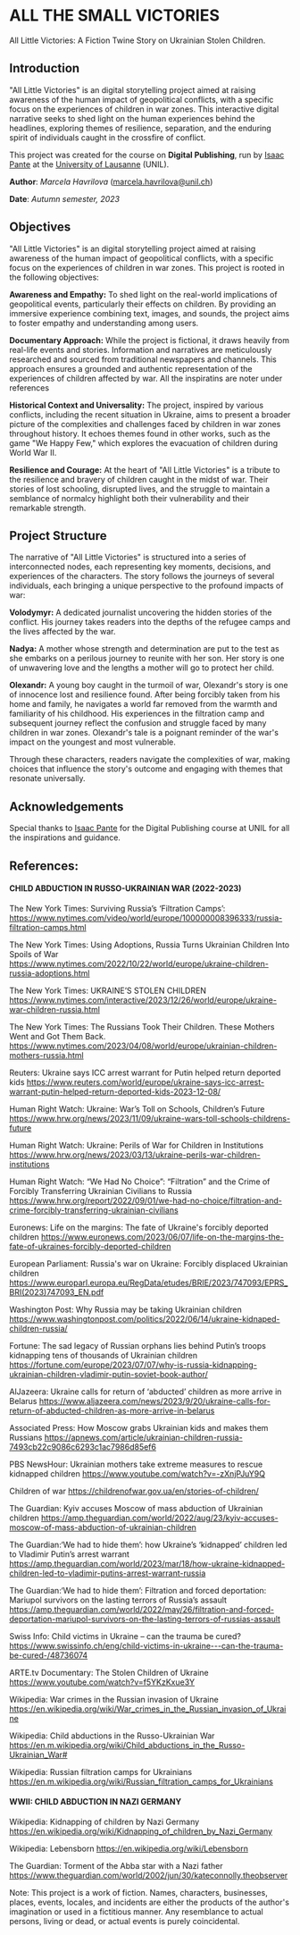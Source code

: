 # ALL THE SMALL VICTORIES



All Little Victories: A Fiction Twine Story on Ukrainian Stolen Children. 



## Introduction 

"All Little Victories" is an digital storytelling project aimed at raising awareness of the human impact of geopolitical conflicts, with a specific focus on the experiences of children in war zones. This interactive digital narrative seeks to shed light on the human experiences behind the headlines, exploring themes of resilience, separation, and the enduring spirit of individuals caught in the crossfire of conflict.

This project was created for the course on **Digital Publishing**, run by [Isaac Pante](https://github.com/ipante) at the [University of Lausanne](https://www.unil.ch/) (UNIL).

**Author**: _Marcela Havrilova_ (<marcela.havrilova@unil.ch>)

**Date**: _Autumn semester, 2023_

## Objectives

"All Little Victories" is an digital storytelling project aimed at raising awareness of the human impact of geopolitical conflicts, with a specific focus on the experiences of children in war zones. This project is rooted in the following objectives:

**Awareness and Empathy:** To shed light on the real-world implications of geopolitical events, particularly their effects on children. By providing an immersive experience combining text, images, and sounds, the project aims to foster empathy and understanding among users.

**Documentary Approach:** While the project is fictional, it draws heavily from real-life events and stories. Information and narratives are meticulously researched and sourced from traditional newspapers and channels. This approach ensures a grounded and authentic representation of the experiences of children affected by war. All the inspiratins are noter under references

**Historical Context and Universality:** The project, inspired by various conflicts, including the recent situation in Ukraine, aims to present a broader picture of the complexities and challenges faced by children in war zones throughout history. It echoes themes found in other works, such as the game "We Happy Few," which explores the evacuation of children during World War II.

**Resilience and Courage:** At the heart of "All Little Victories" is a tribute to the resilience and bravery of children caught in the midst of war. Their stories of lost schooling, disrupted lives, and the struggle to maintain a semblance of normalcy highlight both their vulnerability and their remarkable strength.

## Project Structure

The narrative of "All Little Victories" is structured into a series of interconnected nodes, each representing key moments, decisions, and experiences of the characters. The story follows the journeys of several individuals, each bringing a unique perspective to the profound impacts of war:

**Volodymyr:** A dedicated journalist uncovering the hidden stories of the conflict. His journey takes readers into the depths of the refugee camps and the lives affected by the war.

**Nadya:** A mother whose strength and determination are put to the test as she embarks on a perilous journey to reunite with her son. Her story is one of unwavering love and the lengths a mother will go to protect her child.

**Olexandr:** A young boy caught in the turmoil of war, Olexandr's story is one of innocence lost and resilience found. After being forcibly taken from his home and family, he navigates a world far removed from the warmth and familiarity of his childhood. His experiences in the filtration camp and subsequent journey reflect the confusion and struggle faced by many children in war zones. Olexandr's tale is a poignant reminder of the war's impact on the youngest and most vulnerable.

Through these characters, readers navigate the complexities of war, making choices that influence the story's outcome and engaging with themes that resonate universally.


## Acknowledgements

Special thanks to [Isaac Pante](https://github.com/ipante) for the Digital Publishing course at UNIL for all the inspirations and guidance. 


## References:

#### CHILD ABDUCTION IN RUSSO-UKRAINIAN WAR (2022-2023)

The New York Times: Surviving Russia’s ‘Filtration Camps’: <br>
https://www.nytimes.com/video/world/europe/100000008396333/russia-filtration-camps.html


The New York Times: Using Adoptions, Russia Turns Ukrainian Children Into Spoils of War <br>
https://www.nytimes.com/2022/10/22/world/europe/ukraine-children-russia-adoptions.html


The New York Times: UKRAINE’S STOLEN CHILDREN<br>
https://www.nytimes.com/interactive/2023/12/26/world/europe/ukraine-war-children-russia.html


The New York Times: The Russians Took Their Children. These Mothers Went and Got Them Back.
https://www.nytimes.com/2023/04/08/world/europe/ukrainian-children-mothers-russia.html


Reuters: Ukraine says ICC arrest warrant for Putin helped return deported kids
https://www.reuters.com/world/europe/ukraine-says-icc-arrest-warrant-putin-helped-return-deported-kids-2023-12-08/


Human Right Watch: Ukraine: War’s Toll on Schools, Children’s Future 
https://www.hrw.org/news/2023/11/09/ukraine-wars-toll-schools-childrens-future


Human Right Watch: Ukraine: Perils of War for Children in Institutions
https://www.hrw.org/news/2023/03/13/ukraine-perils-war-children-institutions


Human Right Watch: “We Had No Choice”: “Filtration” and the Crime of Forcibly Transferring Ukrainian Civilians to Russia
https://www.hrw.org/report/2022/09/01/we-had-no-choice/filtration-and-crime-forcibly-transferring-ukrainian-civilians


Euronews: Life on the margins: The fate of Ukraine's forcibly deported children
https://www.euronews.com/2023/06/07/life-on-the-margins-the-fate-of-ukraines-forcibly-deported-children


European Parliament: Russia's war on Ukraine: Forcibly displaced Ukrainian children
https://www.europarl.europa.eu/RegData/etudes/BRIE/2023/747093/EPRS_BRI(2023)747093_EN.pdf


Washington Post: Why Russia may be taking Ukrainian children
https://www.washingtonpost.com/politics/2022/06/14/ukraine-kidnaped-children-russia/


Fortune: The sad legacy of Russian orphans lies behind Putin’s troops kidnapping tens of thousands of Ukrainian children
https://fortune.com/europe/2023/07/07/why-is-russia-kidnapping-ukrainian-children-vladimir-putin-soviet-book-author/


AlJazeera: Ukraine calls for return of ‘abducted’ children as more arrive in Belarus
https://www.aljazeera.com/news/2023/9/20/ukraine-calls-for-return-of-abducted-children-as-more-arrive-in-belarus 

Associated Press: How Moscow grabs Ukrainian kids and makes them Russians
https://apnews.com/article/ukrainian-children-russia-7493cb22c9086c6293c1ac7986d85ef6


PBS NewsHour: Ukrainian mothers take extreme measures to rescue kidnapped children
https://www.youtube.com/watch?v=-zXnjPJuY9Q


Children of war
https://childrenofwar.gov.ua/en/stories-of-children/


The Guardian: Kyiv accuses Moscow of mass abduction of Ukrainian children 
https://amp.theguardian.com/world/2022/aug/23/kyiv-accuses-moscow-of-mass-abduction-of-ukrainian-children



The Guardian:‘We had to hide them’: how Ukraine’s ‘kidnapped’ children led to Vladimir Putin’s arrest warrant
https://amp.theguardian.com/world/2023/mar/18/how-ukraine-kidnapped-children-led-to-vladimir-putins-arrest-warrant-russia


The Guardian:‘We had to hide them’: Filtration and forced deportation: Mariupol survivors on the lasting terrors of Russia’s assault
https://amp.theguardian.com/world/2022/may/26/filtration-and-forced-deportation-mariupol-survivors-on-the-lasting-terrors-of-russias-assault


Swiss Info: Child victims in Ukraine – can the trauma be cured?
https://www.swissinfo.ch/eng/child-victims-in-ukraine---can-the-trauma-be-cured-/48736074


ARTE.tv Documentary: The Stolen Children of Ukraine
https://www.youtube.com/watch?v=f5YKzKxue3Y

Wikipedia: War crimes in the Russian invasion of Ukraine
https://en.wikipedia.org/wiki/War_crimes_in_the_Russian_invasion_of_Ukraine


Wikipedia: Child abductions in the Russo-Ukrainian War
https://en.m.wikipedia.org/wiki/Child_abductions_in_the_Russo-Ukrainian_War#


Wikipedia: Russian filtration camps for Ukrainians
https://en.m.wikipedia.org/wiki/Russian_filtration_camps_for_Ukrainians


#### WWII: CHILD ABDUCTION IN NAZI GERMANY

Wikipedia: Kidnapping of children by Nazi Germany
https://en.wikipedia.org/wiki/Kidnapping_of_children_by_Nazi_Germany


Wikipedia: Lebensborn 
https://en.wikipedia.org/wiki/Lebensborn


The Guardian: Torment of the Abba star with a Nazi father
https://www.theguardian.com/world/2002/jun/30/kateconnolly.theobserver

Note:
This project is a work of fiction. Names, characters, businesses, places, events, locales, and incidents are either the products of the author's imagination or used in a fictitious manner. Any resemblance to actual persons, living or dead, or actual events is purely coincidental.